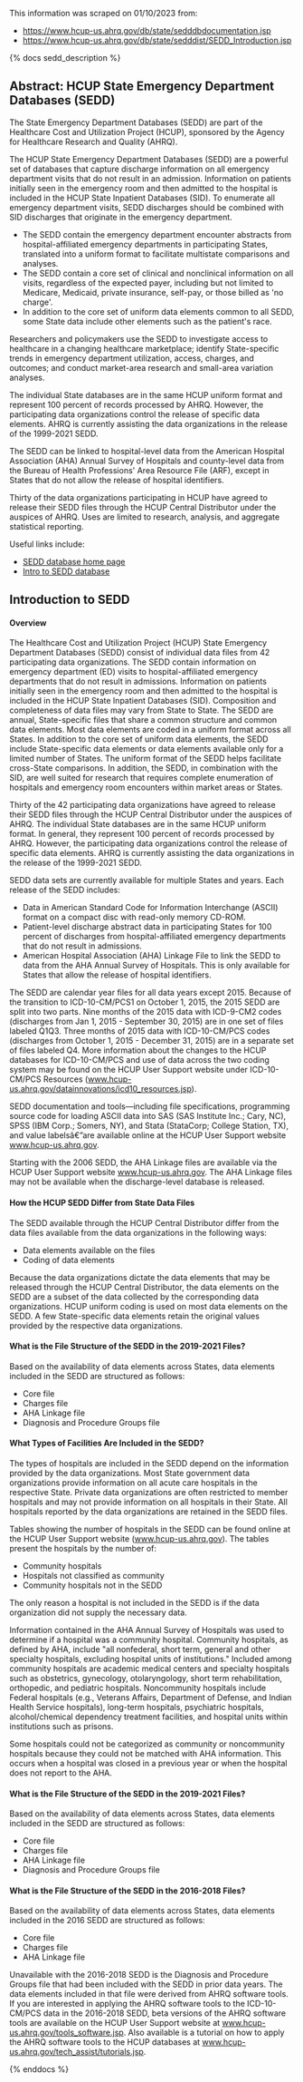 This information was scraped on 01/10/2023 from:

- https://www.hcup-us.ahrq.gov/db/state/sedddbdocumentation.jsp
- https://www.hcup-us.ahrq.gov/db/state/sedddist/SEDD_Introduction.jsp 

{% docs sedd_description %}

## Abstract: HCUP State Emergency Department Databases (SEDD)
The State Emergency Department Databases (SEDD) are part of the Healthcare Cost and Utilization Project (HCUP), sponsored by the Agency for Healthcare Research and Quality (AHRQ).

The HCUP State Emergency Department Databases (SEDD) are a powerful set of databases that capture discharge information on all emergency department visits that do not result in an admission. Information on patients initially seen in the emergency room and then admitted to the hospital is included in the HCUP State Inpatient Databases (SID). To enumerate all emergency department visits, SEDD discharges should be combined with SID discharges that originate in the emergency department.

- The SEDD contain the emergency department encounter abstracts from hospital-affiliated emergency departments in participating States, translated into a uniform format to facilitate multistate comparisons and analyses.
- The SEDD contain a core set of clinical and nonclinical information on all visits, regardless of the expected payer, including but not limited to Medicare, Medicaid, private insurance, self-pay, or those billed as 'no charge'.
- In addition to the core set of uniform data elements common to all SEDD, some State data include other elements such as the patient's race.

Researchers and policymakers use the SEDD to investigate access to healthcare in a changing healthcare marketplace; identify State-specific trends in emergency department utilization, access, charges, and outcomes; and conduct market-area research and small-area variation analyses.

The individual State databases are in the same HCUP uniform format and represent 100 percent of records processed by AHRQ. However, the participating data organizations control the release of specific data elements. AHRQ is currently assisting the data organizations in the release of the 1999-2021 SEDD.

The SEDD can be linked to hospital-level data from the American Hospital Association (AHA) Annual Survey of Hospitals and county-level data from the Bureau of Health Professions' Area Resource File (ARF), except in States that do not allow the release of hospital identifiers.

Thirty of the data organizations participating in HCUP have agreed to release their SEDD files through the HCUP Central Distributor under the auspices of AHRQ. Uses are limited to research, analysis, and aggregate statistical reporting.

Useful links include: 

- [SEDD database home page](https://www.hcup-us.ahrq.gov/db/state/sedddbdocumentation.jsp)
- [Intro to SEDD database](https://www.hcup-us.ahrq.gov/db/state/sedddist/SEDD_Introduction.jsp)

## Introduction to SEDD

#### Overview

The Healthcare Cost and Utilization Project (HCUP) State Emergency Department Databases (SEDD) consist of individual data files from 42 participating data organizations. The SEDD contain information on emergency department (ED) visits to hospital-affiliated emergency departments that do not result in admissions. Information on patients initially seen in the emergency room and then admitted to the hospital is included in the HCUP State Inpatient Databases (SID). Composition and completeness of data files may vary from State to State. The SEDD are annual, State-specific files that share a common structure and common data elements. Most data elements are coded in a uniform format across all States. In addition to the core set of uniform data elements, the SEDD include State-specific data elements or data elements available only for a limited number of States. The uniform format of the SEDD helps facilitate cross-State comparisons. In addition, the SEDD, in combination with the SID, are well suited for research that requires complete enumeration of hospitals and emergency room encounters within market areas or States.

Thirty of the 42 participating data organizations have agreed to release their SEDD files through the HCUP Central Distributor under the auspices of AHRQ. The individual State databases are in the same HCUP uniform format. In general, they represent 100 percent of records processed by AHRQ. However, the participating data organizations control the release of specific data elements. AHRQ is currently assisting the data organizations in the release of the 1999-2021 SEDD.

SEDD data sets are currently available for multiple States and years. Each release of the SEDD includes:

- Data in American Standard Code for Information Interchange (ASCII) format on a compact disc with read-only memory CD-ROM.
- Patient-level discharge abstract data in participating States for 100 percent of discharges from hospital-affiliated emergency departments that do not result in admissions.
- American Hospital Association (AHA) Linkage File to link the SEDD to data from the AHA Annual Survey of Hospitals. This is only available for States that allow the release of hospital identifiers.

The SEDD are calendar year files for all data years except 2015. Because of the transition to ICD-10-CM/PCS1 on October 1, 2015, the 2015 SEDD are split into two parts. Nine months of the 2015 data with ICD-9-CM2 codes (discharges from Jan 1, 2015 - September 30, 2015) are in one set of files labeled Q1Q3. Three months of 2015 data with ICD-10-CM/PCS codes (discharges from October 1, 2015 - December 31, 2015) are in a separate set of files labeled Q4. More information about the changes to the HCUP databases for ICD-10-CM/PCS and use of data across the two coding system may be found on the HCUP User Support website under ICD-10-CM/PCS Resources (www.hcup-us.ahrq.gov/datainnovations/icd10_resources.jsp).

SEDD documentation and tools—including file specifications, programming source code for loading ASCII data into SAS (SAS Institute Inc.; Cary, NC), SPSS (IBM Corp.; Somers, NY), and Stata (StataCorp; College Station, TX), and value labelsâ€”are available online at the HCUP User Support website www.hcup-us.ahrq.gov.

Starting with the 2006 SEDD, the AHA Linkage files are available via the HCUP User Support website www.hcup-us.ahrq.gov. The AHA Linkage files may not be available when the discharge-level database is released.

#### How the HCUP SEDD Differ from State Data Files

The SEDD available through the HCUP Central Distributor differ from the data files available from the data organizations in the following ways:

- Data elements available on the files
- Coding of data elements

Because the data organizations dictate the data elements that may be released through the HCUP Central Distributor, the data elements on the SEDD are a subset of the data collected by the corresponding data organizations. HCUP uniform coding is used on most data elements on the SEDD. A few State-specific data elements retain the original values provided by the respective data organizations.

#### What is the File Structure of the SEDD in the 2019-2021 Files?

Based on the availability of data elements across States, data elements included in the SEDD are structured as follows:

- Core file
- Charges file
- AHA Linkage file
- Diagnosis and Procedure Groups file

#### What Types of Facilities Are Included in the SEDD?

The types of hospitals are included in the SEDD depend on the information provided by the data organizations. Most State government data organizations provide information on all acute care hospitals in the respective State. Private data organizations are often restricted to member hospitals and may not provide information on all hospitals in their State. All hospitals reported by the data organizations are retained in the SEDD files.

Tables showing the number of hospitals in the SEDD can be found online at the HCUP User Support website (www.hcup-us.ahrq.gov). The tables present the hospitals by the number of:

- Community hospitals
- Hospitals not classified as community
- Community hospitals not in the SEDD

The only reason a hospital is not included in the SEDD is if the data organization did not supply the necessary data.

Information contained in the AHA Annual Survey of Hospitals was used to determine if a hospital was a community hospital. Community hospitals, as defined by AHA, include "all nonfederal, short term, general and other specialty hospitals, excluding hospital units of institutions." Included among community hospitals are academic medical centers and specialty hospitals such as obstetrics, gynecology, otolaryngology, short term rehabilitation, orthopedic, and pediatric hospitals. Noncommunity hospitals include Federal hospitals (e.g., Veterans Affairs, Department of Defense, and Indian Health Service hospitals), long-term hospitals, psychiatric hospitals, alcohol/chemical dependency treatment facilities, and hospital units within institutions such as prisons.

Some hospitals could not be categorized as community or noncommunity hospitals because they could not be matched with AHA information. This occurs when a hospital was closed in a previous year or when the hospital does not report to the AHA.

#### What is the File Structure of the SEDD in the 2019-2021 Files?

Based on the availability of data elements across States, data elements included in the SEDD are structured as follows:

- Core file
- Charges file
- AHA Linkage file
- Diagnosis and Procedure Groups file

#### What is the File Structure of the SEDD in the 2016-2018 Files?

Based on the availability of data elements across States, data elements included in the 2016 SEDD are structured as follows:

- Core file
- Charges file
- AHA Linkage file

Unavailable with the 2016-2018 SEDD is the Diagnosis and Procedure Groups file that had been included with the SEDD in prior data years. The data elements included in that file were derived from AHRQ software tools. If you are interested in applying the AHRQ software tools to the ICD-10-CM/PCS data in the 2016-2018 SEDD, beta versions of the AHRQ software tools are available on the HCUP User Support website at www.hcup-us.ahrq.gov/tools_software.jsp. Also available is a tutorial on how to apply the AHRQ software tools to the HCUP databases at www.hcup-us.ahrq.gov/tech_assist/tutorials.jsp.

{% enddocs %}

